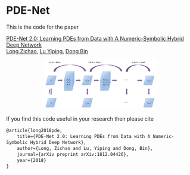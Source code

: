 # PDE-Net

This is the code for the paper

[PDE-Net 2.0: Learning PDEs from Data with A Numeric-Symbolic Hybrid Deep Network](https://arxiv.org/abs/1812.04426)<br />
[Long Zichao](http://zlong.me/), [Lu Yiping](https://web.stanford.edu/~yplu/), [Dong Bin](http://bicmr.pku.edu.cn/~dongbin)

<div  align="center">
<img src="figures/pdenet.jpg" width = "60%" />
</div>

If you find this code useful in your research then please cite
```
@article{long2018pde,
    title={PDE-Net 2.0: Learning PDEs from Data with A Numeric-Symbolic Hybrid Deep Network},
    author={Long, Zichao and Lu, Yiping and Dong, Bin},
    journal={arXiv preprint arXiv:1812.04426},
    year={2018}
}
```

